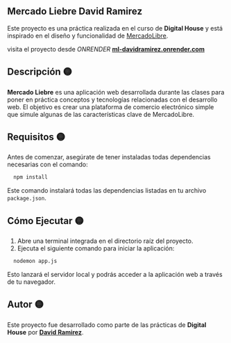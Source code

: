 ## Mercado Liebre David Ramirez 

Este proyecto es una práctica realizada en el curso de **Digital House** y está inspirado en el diseño y funcionalidad de [MercadoLibre](https://www.mercadolibre.com).

visita el proyecto desde *ONRENDER* **[ml-davidramirez.onrender.com](https://ml-davidramirez.onrender.com)**
## Descripción 🟡

**Mercado Liebre** es una aplicación web desarrollada durante las clases para poner en práctica conceptos y tecnologías relacionadas con el desarrollo web. El objetivo es crear una plataforma de comercio electrónico simple que simule algunas de las características clave de MercadoLibre.

## Requisitos 🟡

Antes de comenzar, asegúrate de tener instaladas todas dependencias necesarias con el comando:

```bash
  npm install
```
Este comando instalará todas las dependencias listadas en tu archivo `package.json`.

## Cómo Ejecutar 🟡

1. Abre una terminal integrada en el directorio raíz del proyecto.
2. Ejecuta el siguiente comando para iniciar la aplicación:

```bash
  nodemon app.js
```

Esto lanzará el servidor local y podrás acceder a la aplicación web a través de tu navegador.

## Autor 🟡

Este proyecto fue desarrollado como parte de las prácticas de **Digital House** por [**David Ramirez**](https://github.com/chavow5).
